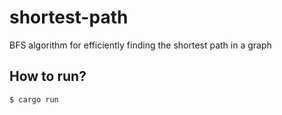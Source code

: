 # shortest-path

BFS algorithm for efficiently finding the shortest path in a graph

## How to run?

```sh
$ cargo run
```
